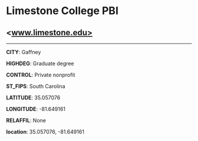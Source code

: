 # Limestone College PBI
## <www.limestone.edu>
---
**CITY**: Gaffney

**HIGHDEG**: Graduate degree

**CONTROL**: Private nonprofit

**ST_FIPS**: South Carolina

**LATITUDE**: 35.057076

**LONGITUDE**: -81.649161

**RELAFFIL**: None

**location**: 35.057076, -81.649161